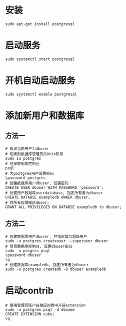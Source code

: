 # 安装

    sudo apt-get install postgresql


# 启动服务

    sudo systemctl start postgresql

# 开机自动启动服务

    sudo systemctl enable postgresql

# 添加新用户和数据库

## 方法一

    # 假设当前用户为dbuser
    # 切换到数据库管理员的Unix账号
    sudo su postgres
    # 登录数据库控制台
    psql
    # 为postgres用户设置密码
    \password postgres
    # 创建数据库用户dbuser, 设置密码
    CREATE USER dbuser WITH PASSWORD 'password';
    # 创建用户数据库userdatabase, 指定所有者为dbuser
    CREATE DATABSE exampledb OWNER dbuser;
    # 将所有权限赋给dbser;
    GRANT ALL PRIVILEGES ON DATABSE exampledb to dbuser;

## 方法二

    # 创建数据库用户dbuser, 并指定其为超级用户
    sudo -u postgres createuser --superuser dbuser
    # 登录数据库控制台, 设置dbuser密码
    sudo -u posgres psql
    \password dbuser
    \q
    # 创建数据库exampledb, 指定所有者为dbuser
    sudo -u postgres createdb -0 dbuser exampledb


# 启动contrib


    # 使用管理员账户在相应的表中开启extension
    sudo -u postgres psql -d dbname
    CREATE EXTENSION cube;
    \q
